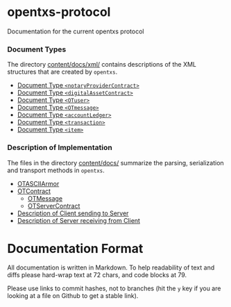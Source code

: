 # opentxs-protocol

Documentation for the current opentxs protocol

### Document Types

The directory [content/docs/xml/](content/docs/xml/) contains descriptions of
the XML structures that are created by `opentxs`.

* [Document Type `<notaryProviderContract>`](content/docs/xml/notaryProviderContract.md)
* [Document Type `<digitalAssetContract>`](content/docs/xml/digitalAssetContract.md)
* [Document Type `<OTuser>`](content/docs/xml/notaryProviderContract.md)
* [Document Type `<OTmessage>`](content/docs/xml/OTmessage.md)
* [Document Type `<accountLedger>`](content/docs/xml/accountLedger.md)
* [Document Type `<transaction>`](content/docs/xml/transaction.md)
* [Document Type `<item>`](content/docs/xml/item.md)


### Description of Implementation

The files in the directory [content/docs/](content/docs/) summarize the
parsing, serialization and transport methods in `opentxs`.

* [OTASCIIArmor](content/docs/OTASCIIArmor.md)
* [OTContract](content/docs/OTContract.md)
  * [OTMessage](content/docs/OTMessage.md)
  * [OTServerContract](content/docs/OTServerContract.md)
* [Description of Client sending to Server](content/docs/transport_client_sending.md)
* [Description of Server receiving from Client](content/docs/transport_server_receiving.md)


# Documentation Format

All documentation is written in Markdown. To help readability of text and diffs
please hard-wrap text at 72 chars, and code blocks at 79.

Please use links to commit hashes, not to branches (hit the `y` key if you are
looking at a file on Github to get a stable link).
